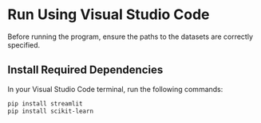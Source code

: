 # Run Using Visual Studio Code

Before running the program, ensure the paths to the datasets are correctly specified.

## Install Required Dependencies

In your Visual Studio Code terminal, run the following commands:

```bash
pip install streamlit
pip install scikit-learn
